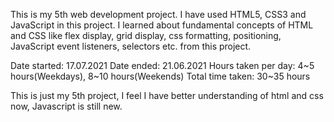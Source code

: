 This is my 5th web development project. 
I have used HTML5, CSS3 and JavaScript in this project. 
I learned about fundamental concepts of HTML and CSS like flex display, grid display, css formatting, positioning, JavaScript event listeners, selectors etc. from this project.

Date started: 17.07.2021
Date ended: 21.06.2021
Hours taken per day: 4~5 hours(Weekdays), 8~10 hours(Weekends)
Total time taken: 30~35 hours

This is just my 5th project, I feel I have better understanding of html and css now, Javascript is still new. 
